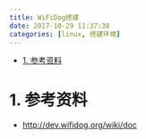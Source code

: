 ```yaml
---
title: WiFiDog搭建
date: 2017-10-29 11:37:38
categories: [linux, 搭建环境]
---
```


<!-- TOC -->

- [1. 参考资料](#1-参考资料)

<!-- /TOC -->


<a id="markdown-1-参考资料" name="1-参考资料"></a>
# 1. 参考资料
* http://dev.wifidog.org/wiki/doc
